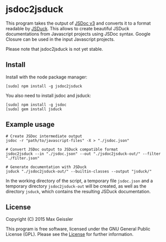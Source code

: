 # jsdoc2jsduck
This program takes the output of [JSDoc v3](https://github.com/jsdoc3/jsdoc) and converts it to a format readable by [JSDuck](https://github.com/senchalabs/jsduck).
This allows to create beautiful JSDuck documentations from Javascript projects using JSDoc syntax.
Google Closure can be used in the input Javascript projects.

Please note that jsdoc2jsduck is not yet stable.


## Install

Install with the node package manager:

    [sudo] npm install -g jsdoc2jsduck

You also need to install jsdoc and jsduck:

    [sudo] npm install -g jsdoc
    [sudo] gem install jsduck


## Example usage

    # Create JSDoc intermediate output
    jsdoc -r "path/to/javascript-files" -X > "./jsdoc.json"
    
    # Convert JSDoc output to JSDuck compatible format
    jsdoc2jsduck --in "./jsdoc.json" --out "./jsdoc2jsduck-out/" --filter "./filter.json"
    
    # Generate documentation with JSDuck
    jsduck "./jsdoc2jsduck-out/" --builtin-classes --output "jsduck/"

In the working directory of the script, a temporary file `jsdoc.json` and a temporary directory `jsdoc2jsduck-out` will be created, as well as the directory `jsduck`, which contains the resulting JSDuck documentation.


## License

Copyright (C) 2015 Max Geissler

This program is free software, licensed under the GNU General Public License (GPL).
Please see the [License](LICENSE) for further information.
